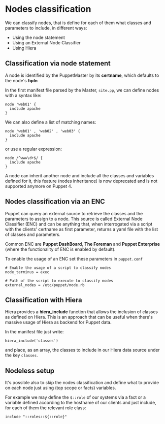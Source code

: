 # Nodes classification

We can classify nodes, that is define for each of them what classes and parameters to include, in different ways:

- Using the node statement
- Using an External Node Classifier
- Using Hiera

## Classification via node statement

A node is identified by the PuppetMaster by its **certname**, which defaults to the node's **fqdn**

In the first manifest file parsed by the Master, ```site.pp```, we can define nodes with a syntax like:

    node 'web01' {
      include apache
    }

We can also define a list of matching names:

    node 'web01' , 'web02' , 'web03' {
      include apache
    }

or use a regular expression:

    node /^www\d+$/ {
      include apache
    }

A node can inherit another node and include all the classes and variables defined for it, this feature (nodes inheritance) is now deprecated and is not supported anymore on Puppet 4.


## Nodes classification via an ENC

Puppet can query an external source to retrieve the classes and the parameters to assign to a node. This source is called External Node Classifier (ENC) and can be anything that, when interrogated via a script with the clients' certname as first parameter, returns a yaml file with the list of classes and parameters.

Common ENC are **Puppet DashBoard**, **The Foreman** and **Puppet Enterprise** (where the functionality of ENC is enabled by default).

To enable the usage of an ENC set these parameters in ```puppet.conf```

    # Enable the usage of a script to classify nodes
    node_terminus = exec

    # Path of the script to execute to classify nodes
    external_nodes = /etc/puppet/node.rb

## Classification with Hiera

Hiera provides a **hiera_include** function that allows the inclusion of classes as defined on Hiera. This is an approach that can be useful when there's massive usage of Hiera as backend for Puppet data.

In the manifest file just write:

    hiera_include('classes')

and place, as an array, the classes to include in our Hiera data source under the key ```classes```.


## Nodeless setup

It's possible also to skip the nodes classification and define what to provide on each node just using (top scope or facts) variables.

For example we may define the ```$::role``` of our systems via a fact or a variable defined according to the hostname of our clients and just include, for each of them the relevant role class:

    include "::roles::${::role}"
